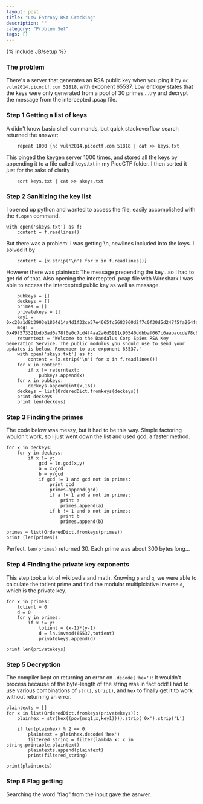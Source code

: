 ```yaml
---
layout: post
title: "Low Entropy RSA Cracking"
description: ""
category: "Problem Set"
tags: []
---
```

{% include JB/setup %}

### The problem

There's a server that generates an RSA public key when you ping it by
	`nc vuln2014.picoctf.com 51818`, with exponent 65537. Low entropy states that the keys were only generated from a pool of 30 primes....try and decrypt the message from the intercepted .pcap file.


### Step 1 Getting a list of keys

A didn't know basic shell commands, but quick stackoverflow search returned the answer:
	
   		repeat 1000 {nc vuln2014.picoctf.com 51818 | cat >> keys.txt 

This pinged the keygen server 1000 times, and stored all the keys by appending it to a file called keys.txt in my PicoCTF folder. I then sorted it just for the sake of clarity

		sort keys.txt | cat >> skeys.txt

### Step 2 Sanitizing the key list

I opened up python and wanted to access the file, easily accomplished with the `f.open` command. 

	with open('skeys.txt') as f:
		content = f.readlines()

But there was a problem: I was getting \n, newlines included into the keys. I solved it by

	    content = [x.strip('\n') for x in f.readlines()]

However there was plaintext: The message prepending the key...so I had to get rid of that. Also opening the intercepted .pcap file with Wireshark I was able to access the intercepted public key as well as message. 

		pubkeys = []
		deckeys = []
		primes = [] 
		privatekeys = []
		key1 = 0xc20a1d8b3903e1864d14a4d1f32ce57e4665fc5683960d2f7c0f30d5d247f5fa264fa66b49e801943ab68be3d9a4b393ae22963888bf145f07101616e62e0db2b04644524516c966d8923acf12af049a1d9d6fe3e786763613ee9b8f541291dcf8f0ac9dccc5d47565ef332d466bc80dc5763f1b1139f14d3c0bae072725815f
		msg1 = 0x49f573321bdb3ad0a78f0e0c7cd4f4aa2a6d5911c90540ddbbaf067c6aabaccde78c8ff70c5a4abe7d4efa19074a5249b2e6525a0168c0c49535bc993efb7e2c221f4f349a014477d4134f03413fd7241303e634499313034dbb4ac96606faed5de01e784f2706e85bf3e814f5f88027b8aeccf18c928821c9d2d830b5050a1e
		returntext = 'Welcome to the Daedalus Corp Spies RSA Key Generation Service. The public modulus you should use to send your updates is below. Remember to use exponent 65537.'
		with open('skeys.txt') as f:
		    content = [x.strip('\n') for x in f.readlines()]
		for x in content:
			if x != returntext:
				pubkeys.append(x)
		for x in pubkeys:
			deckeys.append(int(x,16))
		deckeys = list(OrderedDict.fromkeys(deckeys))
		print deckeys
		print len(deckeys)

### Step 3 Finding the primes

The code below was messy, but it had to be this way. Simple factoring wouldn't work, so I just went down the list and used gcd, a faster method.


	for x in deckeys:
		for y in deckeys:
			if x != y:
				gcd = ln.gcd(x,y)
				a = x/gcd
				b = y/gcd
				if gcd != 1 and gcd not in primes:
					print gcd
					primes.append(gcd)
					if a != 1 and a not in primes:
						print a
						primes.append(a)
					if b != 1 and b not in primes:
						print b
						primes.append(b)

	primes = list(OrderedDict.fromkeys(primes))
	print (len(primes))

Perfect. `len(primes)` returned 30. Each prime was about 300 bytes long...

### Step 4 Finding the private key exponents

This step took a lot of wikipedia and math. Knowing `p` and `q`, we were able to calculate the totient prime and find the modular multiplciative inverse `d`, which is the private key. 

	for x in primes:
		totient = 0
		d = 0
		for y in primes:
			if x != y:
				totient = (x-1)*(y-1)
				d = ln.invmod(65537,totient)
				privatekeys.append(d)

	print len(privatekeys)

### Step 5 Decryption

The compiler kept on returning an error on `.decode('hex')`: It wouldn't process because of the byte-length of the string was in fact odd! I had to use various combinations of `str()`, `strip()`, and `hex` to finally get it to work without returning an error.
		
	plaintexts = []
	for x in list(OrderedDict.fromkeys(privatekeys)):
		plainhex = str(hex((pow(msg1,x,key1)))).strip('0x').strip('L')
		
		if len(plainhex) % 2 == 0:
			plaintext = plainhex.decode('hex')
			filtered_string = filter(lambda x: x in string.printable,plaintext) 
			plaintexts.append(plaintext)
			print(filtered_string)

	print(plaintexts)
    
    
### Step 6 Flag getting

Searching the word "flag" from the input gave the asnwer.


